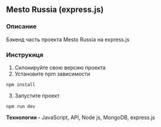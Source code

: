 ## Mesto Russia (express.js)

### Описание
Бэкенд часть проекта Mesto Russia на express.js

### Инструкиця

1. Склонируйте свою версию проекта
2. Установите npm зависимости
```
npm install
```
3. Запустите проект
```
npm run dev
```

**Технологии -** JavaScript, API, Node js, MongoDB, express.js
